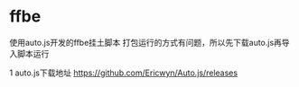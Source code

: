 # ffbe
使用auto.js开发的ffbe挂土脚本
打包运行的方式有问题，所以先下载auto.js再导入脚本运行

1 auto.js下载地址
https://github.com/Ericwyn/Auto.js/releases
